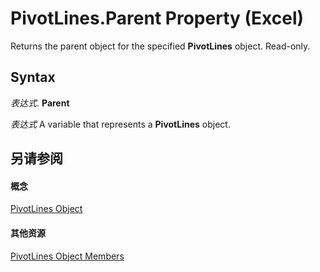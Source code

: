 
# PivotLines.Parent Property (Excel)

Returns the parent object for the specified  **PivotLines** object. Read-only.


## Syntax

 _表达式_. **Parent**

 _表达式_ A variable that represents a **PivotLines** object.


## 另请参阅


#### 概念


[PivotLines Object](191aba6c-b238-3ac5-830a-cbbabeb377a2.md)
#### 其他资源


[PivotLines Object Members](http://msdn.microsoft.com/library/7a840c27-0ac6-97d3-ea18-595defa69f35%28Office.15%29.aspx)